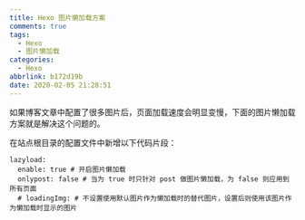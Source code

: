 ```yaml
---
title: Hexo 图片懒加载方案
comments: true
tags:
  - Hexo
  - 图片懒加载
categories:
  - Hexo
abbrlink: b172d19b
date: 2020-02-05 21:28:51
---
```


如果博客文章中配置了很多图片后，页面加载速度会明显变慢，下面的图片懒加载方案就是解决这个问题的。

在站点根目录的配置文件中新增以下代码片段：

``` YML
lazyload:
  enable: true # 开启图片懒加载
  onlypost: false # 当为 true 时只针对 post 做图片懒加载，为 false 则应用到所有页面
  # loadingImg: # 不设置使用默认图片作为懒加载时的替代图片，设置后则使用该图片作为懒加载时显示的图片
```
